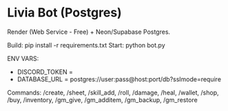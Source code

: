 # Livia Bot (Postgres)

Render (Web Service - Free) + Neon/Supabase Postgres.

Build:  pip install -r requirements.txt
Start:  python bot.py

ENV VARS:
- DISCORD_TOKEN = <your bot token>
- DATABASE_URL  = postgres://user:pass@host:port/db?sslmode=require

Commands: /create, /sheet, /skill_add, /roll, /damage, /heal, /wallet, /shop, /buy, /inventory, /gm_give, /gm_additem, /gm_backup, /gm_restore
